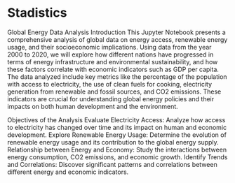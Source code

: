 # Stadistics
Global Energy Data Analysis
Introduction
This Jupyter Notebook presents a comprehensive analysis of global data on energy access, renewable energy usage, and their socioeconomic implications. Using data from the year 2000 to 2020, we will explore how different nations have progressed in terms of energy infrastructure and environmental sustainability, and how these factors correlate with economic indicators such as GDP per capita.
The data analyzed include key metrics like the percentage of the population with access to electricity, the use of clean fuels for cooking, electricity generation from renewable and fossil sources, and CO2 emissions. These indicators are crucial for understanding global energy policies and their impacts on both human development and the environment.

Objectives of the Analysis
Evaluate Electricity Access: Analyze how access to electricity has changed over time and its impact on human and economic development.
Explore Renewable Energy Usage: Determine the evolution of renewable energy usage and its contribution to the global energy supply.
Relationship between Energy and Economy: Study the interactions between energy consumption, CO2 emissions, and economic growth.
Identify Trends and Correlations: Discover significant patterns and correlations between different energy and economic indicators.
